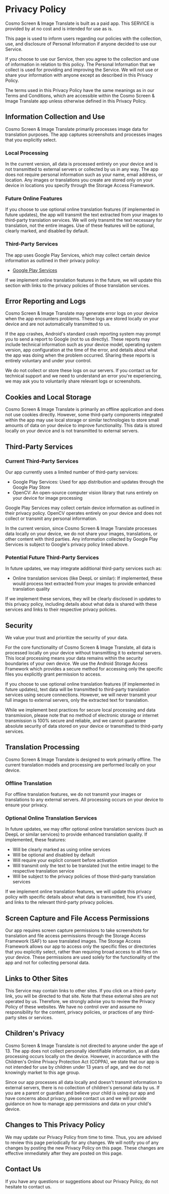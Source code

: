 # Privacy Policy

Cosmo Screen & Image Translate is built as a paid app. This SERVICE is provided by at no cost and is intended for use as is.

This page is used to inform users regarding our policies with the collection, use, and disclosure of Personal Information if anyone decided to use our Service.

If you choose to use our Service, then you agree to the collection and use of information in relation to this policy. The Personal Information that we collect is used for providing and improving the Service. We will not use or share your information with anyone except as described in this Privacy Policy.

The terms used in this Privacy Policy have the same meanings as in our Terms and Conditions, which are accessible within the Cosmo Screen & Image Translate app unless otherwise defined in this Privacy Policy.

## Information Collection and Use

Cosmo Screen & Image Translate primarily processes image data for translation purposes. The app captures screenshots and processes images that you explicitly select.

### Local Processing
In the current version, all data is processed entirely on your device and is not transmitted to external servers or collected by us in any way. The app does not require personal information such as your name, email address, or location. Any images or translations you create are stored only on your device in locations you specify through the Storage Access Framework.

### Future Online Features
If you choose to use optional online translation features (if implemented in future updates), the app will transmit the text extracted from your images to third-party translation services. We will only transmit the text necessary for translation, not the entire images. Use of these features will be optional, clearly marked, and disabled by default.

### Third-Party Services
The app uses Google Play Services, which may collect certain device information as outlined in their privacy policy:

* [Google Play Services](https://www.google.com/policies/privacy/)

If we implement online translation features in the future, we will update this section with links to the privacy policies of those translation services.

## Error Reporting and Logs

Cosmo Screen & Image Translate may generate error logs on your device when the app encounters problems. These logs are stored locally on your device and are not automatically transmitted to us.

If the app crashes, Android's standard crash reporting system may prompt you to send a report to Google (not to us directly). These reports may include technical information such as your device model, operating system version, app configuration at the time of the error, and details about what the app was doing when the problem occurred. Sharing these reports is entirely voluntary and under your control.

We do not collect or store these logs on our servers. If you contact us for technical support and we need to understand an error you're experiencing, we may ask you to voluntarily share relevant logs or screenshots.

## Cookies and Local Storage

Cosmo Screen & Image Translate is primarily an offline application and does not use cookies directly. However, some third-party components integrated within the app may use local storage or similar technologies to store small amounts of data on your device to improve functionality. This data is stored locally on your device and is not transmitted to external servers.

## Third-Party Services

### Current Third-Party Services
Our app currently uses a limited number of third-party services:

* Google Play Services: Used for app distribution and updates through the Google Play Store
* OpenCV: An open-source computer vision library that runs entirely on your device for image processing

Google Play Services may collect certain device information as outlined in their privacy policy. OpenCV operates entirely on your device and does not collect or transmit any personal information.

In the current version, since Cosmo Screen & Image Translate processes data locally on your device, we do not share your images, translations, or other content with third parties. Any information collected by Google Play Services is subject to Google's privacy policy linked above.

### Potential Future Third-Party Services
In future updates, we may integrate additional third-party services such as:

* Online translation services (like DeepL or similar): If implemented, these would process text extracted from your images to provide enhanced translation quality

If we implement these services, they will be clearly disclosed in updates to this privacy policy, including details about what data is shared with these services and links to their respective privacy policies.

## Security

We value your trust and prioritize the security of your data.

For the core functionality of Cosmo Screen & Image Translate, all data is processed locally on your device without transmitting it to external servers. This local processing means your data remains within the security boundaries of your own device. We use the Android Storage Access Framework which provides a secure method for accessing only the specific files you explicitly grant permission to access.

If you choose to use optional online translation features (if implemented in future updates), text data will be transmitted to third-party translation services using secure connections. However, we will never transmit your full images to external servers, only the extracted text for translation.

While we implement best practices for secure local processing and data transmission, please note that no method of electronic storage or internet transmission is 100% secure and reliable, and we cannot guarantee absolute security of data stored on your device or transmitted to third-party services.

## Translation Processing

Cosmo Screen & Image Translate is designed to work primarily offline. The current translation models and processing are performed locally on your device.

### Offline Translation
For offline translation features, we do not transmit your images or translations to any external servers. All processing occurs on your device to ensure your privacy.

### Optional Online Translation Services
In future updates, we may offer optional online translation services (such as DeepL or similar services) to provide enhanced translation quality. If implemented, these features:
- Will be clearly marked as using online services
- Will be optional and disabled by default
- Will require your explicit consent before activation
- Will transmit only the text to be translated (not the entire image) to the respective translation service
- Will be subject to the privacy policies of those third-party translation services

If we implement online translation features, we will update this privacy policy with specific details about what data is transmitted, how it's used, and links to the relevant third-party privacy policies.

## Screen Capture and File Access Permissions

Our app requires screen capture permissions to take screenshots for translation and file access permissions through the Storage Access Framework (SAF) to save translated images. The Storage Access Framework allows our app to access only the specific files or directories that you explicitly select, rather than requiring broad access to all files on your device. These permissions are used solely for the functionality of the app and not for collecting personal data.

## Links to Other Sites

This Service may contain links to other sites. If you click on a third-party link, you will be directed to that site. Note that these external sites are not operated by us. Therefore, we strongly advise you to review the Privacy Policy of these websites. We have no control over and assume no responsibility for the content, privacy policies, or practices of any third-party sites or services.

## Children's Privacy

Cosmo Screen & Image Translate is not directed to anyone under the age of 13. The app does not collect personally identifiable information, as all data processing occurs locally on the device. However, in accordance with the Children's Online Privacy Protection Act (COPPA), we state that our app is not intended for use by children under 13 years of age, and we do not knowingly market to this age group.

Since our app processes all data locally and doesn't transmit information to external servers, there is no collection of children's personal data by us. If you are a parent or guardian and believe your child is using our app and have concerns about privacy, please contact us and we will provide guidance on how to manage app permissions and data on your child's device.

## Changes to This Privacy Policy

We may update our Privacy Policy from time to time. Thus, you are advised to review this page periodically for any changes. We will notify you of any changes by posting the new Privacy Policy on this page. These changes are effective immediately after they are posted on this page.

## Contact Us

If you have any questions or suggestions about our Privacy Policy, do not hesitate to contact us.
